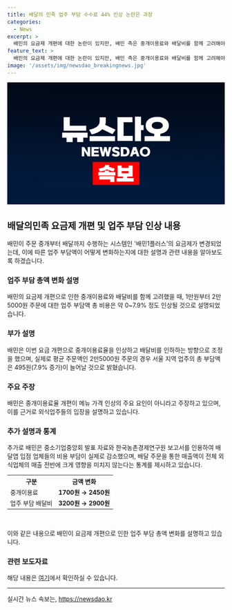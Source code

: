 ```yaml
---
title: 배달의 민족 업주 부담 수수료 44% 인상 논란은 과장
categories:
  - News
excerpt: >
  배민의 요금제 개편에 대한 논란이 있지만, 배민 측은 중개이용료와 배달비를 함께 고려해야 한다고 설명했다. 이로 인해 업주 부담액은 최대 7.9% 증가하지만, 실제로는 지역에 따라 다르며, 배달비 인하도 고려되었다. 또한, 중개이용료율은 일부 요금제에만 적용되며, 울트라콜과 오픈리스트 요금은 동결되었고, 포장 중개이용료는 3.4% 할인 적용될 예정이라고 밝혔다. 논란에 대해 배민은 메뉴 가격 인상의 주요인이 중개이용료율 개편이 아니라고 주장하며, 외식업주의 응답과 보고서를 인용하여 입점 업체의 비용부담이 감소했다는 주장이 사실이라고 덧붙였다.
feature_text: >
  배민의 요금제 개편에 대한 논란이 있지만, 배민 측은 중개이용료와 배달비를 함께 고려해야 한다고 설명했다. 이로 인해 업주 부담액은 최대 7.9% 증가하지만, 실제로는 지역에 따라 다르며, 배달비 인하도 고려되었다. 또한, 중개이용료율은 일부 요금제에만 적용되며, 울트라콜과 오픈리스트 요금은 동결되었고, 포장 중개이용료는 3.4% 할인 적용될 예정이라고 밝혔다. 논란에 대해 배민은 메뉴 가격 인상의 주요인이 중개이용료율 개편이 아니라고 주장하며, 외식업주의 응답과 보고서를 인용하여 입점 업체의 비용부담이 감소했다는 주장이 사실이라고 덧붙였다.
image: '/assets/img/newsdao_breakingnews.jpg'
---
```


<p><img src="/assets/img/newsdao_breakingnews.jpg" alt="firstkoreanews 속보" /></p>

<h2 data-ke-size="size26">배달의민족 요금제 개편 및 업주 부담 인상 내용</h2>

<p data-ke-size="size16">배민이 주문 중개부터 배달까지 수행하는 시스템인 '배민1플러스'의 요금제가 변경되었는데, 이에 따른 업주 부담액이 어떻게 변화하는지에 대한 설명과 관련 내용을 알아보도록 하겠습니다.</p>

<h3>업주 부담 총액 변화 설명</h3>

<p data-ke-size="size16">배민의 요금제 개편으로 인한 중개이용료와 배달비를 함께 고려했을 때, 1만원부터 2만5000원 주문에 대한 업주 부담액 총 비용은 약 0~7.9% 정도 인상될 것으로 설명되었습니다.</p>

<h3>부가 설명</h3>

<p data-ke-size="size16">배민은 이번 요금 개편으로 중개이용료율을 인상하고 배달비를 인하하는 방향으로 조정을 했으며, 실제로 평균 주문액인 2만5000원 주문의 경우 서울 지역 업주의 총 부담액은 495원(7.9% 증가)이 늘어날 것으로 밝혔습니다.</p>

<h3>주요 주장</h3>

<p data-ke-size="size16">배민은 중개이용료율 개편이 메뉴 가격 인상의 주요 요인이 아니라고 주장하고 있으며, 이를 근거로 외식업주들의 입장을 설명하고 있습니다.</p>

<h3>추가 설명과 통계</h3>

<p data-ke-size="size16">추가로 배민은 중소기업중앙회 발표 자료와 한국농촌경제연구원 보고서를 인용하여 배달앱 입점 업체들의 비용 부담이 실제로 감소했으며, 배달 주문을 통한 매출액이 전체 외식업체의 매출 전반에 크게 영향을 미치지 않는다는 통계를 제시하고 있습니다.</p>

<table>
    <tr>
        <th>구분</th>
        <th>금액 변화</th>
    </tr>
    <tr>
        <td>중개이용료</td>
        <td style="text-align: center; height: 17px;"><b>1700원 → 2450원</b></td>
    </tr>
    <tr>
        <td>업주 부담 배달비</td>
        <td style="text-align: center; height: 17px;"><b>3200원 → 2900원</b></td>
    </tr>
</table>

<p data-ke-size="size16">&nbsp;</p>

<p data-ke-size="size16">이와 같은 내용으로 배민이 요금제 개편으로 인한 업주 부담 총액 변화를 설명하고 있습니다.</p>

<h3>관련 보도자료</h3>

<p data-ke-size="size16">해당 내용은 <a href="https://www.edaily.co.kr/news/read?newsId=01553926629070592&mediaCodeNo=257" target="_blank" rel="noopener">여기</a>에서 확인하실 수 있습니다.</p>

<p><hr></p>
실시간 뉴스 속보는, <a href="https://newsdao.kr" rel="dofollow">https://newsdao.kr</a>


